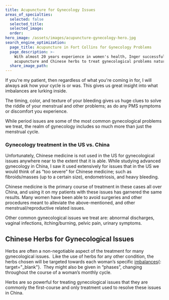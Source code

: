 ```yaml
---
title: Acupuncture for Gynecology Issues
areas_of_specialties:
  selected: false
  selected_title:
  selected_image:
  order:
hero_image: /assets/images/acupuncture-gynecology-hero.jpg
search_engine_optimization:
  page_title: Acupuncture in Fort Collins for Gynecology Problems
  page_description: >-
    With almost 20 years experience in women's health, Inger successfully uses
    acupuncture and Chinese herbs to treat gynecological problems naturally.
  share_image_path:
---
```


If you're my patient, then regardless of what you're coming in for, I will always ask how your cycle is or was. This gives us great insight into what imbalances are lurking inside.

The timing, color, and texture of your bleeding gives us huge clues to solve the riddle of your menstrual and other problems; as do any PMS symptoms or discomfort you experience.

While period issues are some of the most common gynecological problems we treat, the realm of gynecology includes so much more than just the menstrual cycle.&nbsp;

### Gynecology treatment in the US vs. China

Unfortunately, Chinese medicine is not used in the US for gynecological issues anywhere near to the extent that it is able. While studying advanced gynecology in China, I saw it used extensively for issues that in the US we would think of as “too severe” for Chinese medicine; such as fibroids/masses (up to a certain size), endometriosis, and heavy bleeding.

Chinese medicine is the primary course of treatment in these cases all over China, and using it on my patients with these issues has garnered the same results. Many women have been able to avoid surgeries and other procedures meant to alleviate the above-mentioned, and other menstrual/reproductive related issues.

Other common gynecological issues we treat are: abnormal discharges, vaginal infections, itching/burning, pelvic pain, urinary symptoms.

## Chinese Herbs for Gynecological Issues

Herbs are often a non-negotiable aspect of the treatment for many gynecological issues. &nbsp;Like the use of herbs for any other condition, the herbs chosen will be targeted towards each woman’s specific [imbalances](/2018/06/30/what-does-balance-actually-mean-in-the-acupuncture-clinic/){: target="_blank"}. &nbsp;They might also be given in “phases”, changing throughout the course of a woman’s monthly cycle.

Herbs are so powerful for treating gynecological issues that they are commonly the first-course and only treatment used to resolve these issues in China.